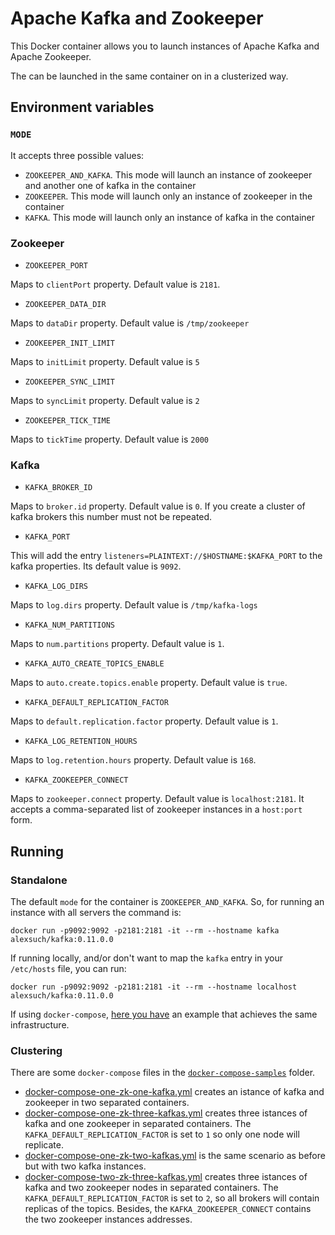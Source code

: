 # Apache Kafka and Zookeeper

This Docker container allows you to launch instances of Apache Kafka and Apache Zookeeper.

The can be launched in the same container on in a clusterized way.

## Environment variables

### `MODE`

It accepts three possible values:
 - `ZOOKEEPER_AND_KAFKA`. This mode will launch an instance of zookeeper and another one of kafka in the container
 - `ZOOKEEPER`. This mode will launch only an instance of zookeeper in the container
 - `KAFKA`. This mode will launch only an instance of kafka in the container

### Zookeeper

* `ZOOKEEPER_PORT`

Maps to `clientPort` property. Default value is `2181`.

* `ZOOKEEPER_DATA_DIR`

Maps to `dataDir` property. Default value is `/tmp/zookeeper`

* `ZOOKEEPER_INIT_LIMIT`

Maps to `initLimit` property. Default value is `5`

* `ZOOKEEPER_SYNC_LIMIT`

Maps to `syncLimit` property. Default value is `2`

* `ZOOKEEPER_TICK_TIME`

Maps to `tickTime` property. Default value is `2000`

### Kafka

* `KAFKA_BROKER_ID`

Maps to `broker.id` property. Default value is `0`. If you create a cluster of kafka brokers this number must not be repeated.

* `KAFKA_PORT`

This will add the entry `listeners=PLAINTEXT://$HOSTNAME:$KAFKA_PORT` to the kafka properties. Its default value is `9092`.

* `KAFKA_LOG_DIRS`

Maps to `log.dirs` property. Default value is `/tmp/kafka-logs`

* `KAFKA_NUM_PARTITIONS`

Maps to `num.partitions` property. Default value is `1`.

* `KAFKA_AUTO_CREATE_TOPICS_ENABLE`

Maps to `auto.create.topics.enable` property. Default value is `true`.

* `KAFKA_DEFAULT_REPLICATION_FACTOR`

Maps to `default.replication.factor` property. Default value is `1`.

* `KAFKA_LOG_RETENTION_HOURS`

Maps to `log.retention.hours` property. Default value is `168`.

* `KAFKA_ZOOKEEPER_CONNECT`

Maps to `zookeeper.connect` property. Default value is `localhost:2181`. It accepts a comma-separated list of zookeeper instances in a `host:port` form.

## Running

### Standalone

The default `mode` for the container is `ZOOKEEPER_AND_KAFKA`. So, for running an instance with all servers the command is:

`docker run -p9092:9092 -p2181:2181 -it --rm --hostname kafka alexsuch/kafka:0.11.0.0`

If running locally, and/or don't want to map the `kafka` entry in your `/etc/hosts` file, you can run:

`docker run -p9092:9092 -p2181:2181 -it --rm --hostname localhost alexsuch/kafka:0.11.0.0`

If using `docker-compose`, [here you have](https://github.com/alejandroSuch/docker-kafka/blob/master/docker-compose-samples/docker-compose-all-in-a-server.yml) an example that achieves the same infrastructure.

### Clustering

There are some `docker-compose` files in the [`docker-compose-samples`](https://github.com/alejandroSuch/docker-kafka/tree/master/docker-compose-samples) folder.

- [docker-compose-one-zk-one-kafka.yml](https://github.com/alejandroSuch/docker-kafka/blob/master/docker-compose-samples/docker-compose-one-zk-one-kafka.yml) creates an istance of kafka and zookeeper in two separated containers.
- [docker-compose-one-zk-three-kafkas.yml](https://github.com/alejandroSuch/docker-kafka/blob/master/docker-compose-samples/docker-compose-one-zk-three-kafkas.yml) creates three istances of kafka and one zookeeper in separated containers. The `KAFKA_DEFAULT_REPLICATION_FACTOR` is set to `1` so only one node will replicate.
- [docker-compose-one-zk-two-kafkas.yml](https://github.com/alejandroSuch/docker-kafka/blob/master/docker-compose-samples/docker-compose-one-zk-two-kafkas.yml) is the same scenario as before but with two kafka instances.
- [docker-compose-two-zk-three-kafkas.yml](https://github.com/alejandroSuch/docker-kafka/blob/master/docker-compose-samples/docker-compose-two-zk-three-kafkas.yml) creates three istances of kafka and two zookeeper nodes in separated containers. The `KAFKA_DEFAULT_REPLICATION_FACTOR` is set to `2`, so all brokers will contain replicas of the topics. Besides, the `KAFKA_ZOOKEEPER_CONNECT` contains the two zookeeper instances addresses.
